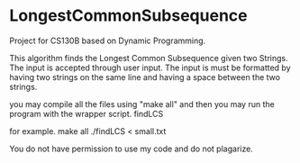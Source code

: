 # LongestCommonSubsequence
Project for CS130B based on Dynamic Programming.

This algorithm finds the Longest Common Subsequence given two Strings. The input is accepted through user input.
The input is must be formatted by having two strings on the same line and having a space between the two strings.

you may compile all the files using "make all" and then you may run the program with the wrapper script. findLCS

for example.
make all
./findLCS < small.txt 

You do not have permission to use my code and do not plagarize. 
